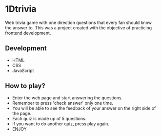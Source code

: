 # 1Dtrivia
Web trivia game with one direction questions that every fan should know the answer to. This was a project created with the objective of practicing frontend development.

## Development
- HTML
- CSS
- JavaScript

## How to play?
- Enter the web page and start answering the questions.
- Remember to press 'check answer' only one time.
- You will be able to see the feedback of your answer on the right side of the page. 
- Each quiz is made up of 5 questions.
- If you want to do another quiz, press play again.
- ENJOY

